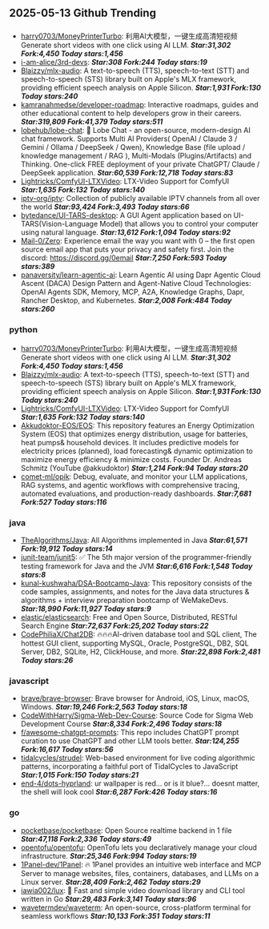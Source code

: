 ## 2025-05-13 Github Trending

### 
* [harry0703/MoneyPrinterTurbo](https://github.com/harry0703/MoneyPrinterTurbo): 利用AI大模型，一键生成高清短视频 Generate short videos with one click using AI LLM. ***Star:31,302 Fork:4,450 Today stars:1,456***
* [i-am-alice/3rd-devs](https://github.com/i-am-alice/3rd-devs):  ***Star:308 Fork:244 Today stars:19***
* [Blaizzy/mlx-audio](https://github.com/Blaizzy/mlx-audio): A text-to-speech (TTS), speech-to-text (STT) and speech-to-speech (STS) library built on Apple's MLX framework, providing efficient speech analysis on Apple Silicon. ***Star:1,931 Fork:130 Today stars:240***
* [kamranahmedse/developer-roadmap](https://github.com/kamranahmedse/developer-roadmap): Interactive roadmaps, guides and other educational content to help developers grow in their careers. ***Star:319,809 Fork:41,379 Today stars:511***
* [lobehub/lobe-chat](https://github.com/lobehub/lobe-chat): 🤯 Lobe Chat - an open-source, modern-design AI chat framework. Supports Multi AI Providers( OpenAI / Claude 3 / Gemini / Ollama / DeepSeek / Qwen), Knowledge Base (file upload / knowledge management / RAG ), Multi-Modals (Plugins/Artifacts) and Thinking. One-click FREE deployment of your private ChatGPT/ Claude / DeepSeek application. ***Star:60,539 Fork:12,718 Today stars:83***
* [Lightricks/ComfyUI-LTXVideo](https://github.com/Lightricks/ComfyUI-LTXVideo): LTX-Video Support for ComfyUI ***Star:1,635 Fork:132 Today stars:140***
* [iptv-org/iptv](https://github.com/iptv-org/iptv): Collection of publicly available IPTV channels from all over the world ***Star:93,424 Fork:3,493 Today stars:66***
* [bytedance/UI-TARS-desktop](https://github.com/bytedance/UI-TARS-desktop): A GUI Agent application based on UI-TARS(Vision-Language Model) that allows you to control your computer using natural language. ***Star:13,612 Fork:1,094 Today stars:92***
* [Mail-0/Zero](https://github.com/Mail-0/Zero): Experience email the way you want with 0 – the first open source email app that puts your privacy and safety first. Join the discord: https://discord.gg/0email ***Star:7,250 Fork:593 Today stars:389***
* [panaversity/learn-agentic-ai](https://github.com/panaversity/learn-agentic-ai): Learn Agentic AI using Dapr Agentic Cloud Ascent (DACA) Design Pattern and Agent-Native Cloud Technologies: OpenAI Agents SDK, Memory, MCP, A2A, Knowledge Graphs, Dapr, Rancher Desktop, and Kubernetes. ***Star:2,008 Fork:484 Today stars:260***

### python
* [harry0703/MoneyPrinterTurbo](https://github.com/harry0703/MoneyPrinterTurbo): 利用AI大模型，一键生成高清短视频 Generate short videos with one click using AI LLM. ***Star:31,302 Fork:4,450 Today stars:1,456***
* [Blaizzy/mlx-audio](https://github.com/Blaizzy/mlx-audio): A text-to-speech (TTS), speech-to-text (STT) and speech-to-speech (STS) library built on Apple's MLX framework, providing efficient speech analysis on Apple Silicon. ***Star:1,931 Fork:130 Today stars:240***
* [Lightricks/ComfyUI-LTXVideo](https://github.com/Lightricks/ComfyUI-LTXVideo): LTX-Video Support for ComfyUI ***Star:1,635 Fork:132 Today stars:140***
* [Akkudoktor-EOS/EOS](https://github.com/Akkudoktor-EOS/EOS): This repository features an Energy Optimization System (EOS) that optimizes energy distribution, usage for batteries, heat pumps& household devices. It includes predictive models for electricity prices (planned), load forecasting& dynamic optimization to maximize energy efficiency & minimize costs. Founder Dr. Andreas Schmitz (YouTube @akkudoktor) ***Star:1,214 Fork:94 Today stars:20***
* [comet-ml/opik](https://github.com/comet-ml/opik): Debug, evaluate, and monitor your LLM applications, RAG systems, and agentic workflows with comprehensive tracing, automated evaluations, and production-ready dashboards. ***Star:7,681 Fork:527 Today stars:116***

### java
* [TheAlgorithms/Java](https://github.com/TheAlgorithms/Java): All Algorithms implemented in Java ***Star:61,571 Fork:19,912 Today stars:14***
* [junit-team/junit5](https://github.com/junit-team/junit5): ✅ The 5th major version of the programmer-friendly testing framework for Java and the JVM ***Star:6,616 Fork:1,548 Today stars:8***
* [kunal-kushwaha/DSA-Bootcamp-Java](https://github.com/kunal-kushwaha/DSA-Bootcamp-Java): This repository consists of the code samples, assignments, and notes for the Java data structures & algorithms + interview preparation bootcamp of WeMakeDevs. ***Star:18,990 Fork:11,927 Today stars:9***
* [elastic/elasticsearch](https://github.com/elastic/elasticsearch): Free and Open Source, Distributed, RESTful Search Engine ***Star:72,637 Fork:25,202 Today stars:22***
* [CodePhiliaX/Chat2DB](https://github.com/CodePhiliaX/Chat2DB): 🔥🔥🔥AI-driven database tool and SQL client, The hottest GUI client, supporting MySQL, Oracle, PostgreSQL, DB2, SQL Server, DB2, SQLite, H2, ClickHouse, and more. ***Star:22,898 Fork:2,481 Today stars:26***

### javascript
* [brave/brave-browser](https://github.com/brave/brave-browser): Brave browser for Android, iOS, Linux, macOS, Windows. ***Star:19,246 Fork:2,563 Today stars:18***
* [CodeWithHarry/Sigma-Web-Dev-Course](https://github.com/CodeWithHarry/Sigma-Web-Dev-Course): Source Code for Sigma Web Development Course ***Star:8,334 Fork:2,496 Today stars:18***
* [f/awesome-chatgpt-prompts](https://github.com/f/awesome-chatgpt-prompts): This repo includes ChatGPT prompt curation to use ChatGPT and other LLM tools better. ***Star:124,255 Fork:16,617 Today stars:56***
* [tidalcycles/strudel](https://github.com/tidalcycles/strudel): Web-based environment for live coding algorithmic patterns, incorporating a faithful port of TidalCycles to JavaScript ***Star:1,015 Fork:150 Today stars:21***
* [end-4/dots-hyprland](https://github.com/end-4/dots-hyprland): ur wallpaper is red... or is it blue?... doesnt matter, the shell will look cool ***Star:6,287 Fork:426 Today stars:16***

### go
* [pocketbase/pocketbase](https://github.com/pocketbase/pocketbase): Open Source realtime backend in 1 file ***Star:47,118 Fork:2,336 Today stars:49***
* [opentofu/opentofu](https://github.com/opentofu/opentofu): OpenTofu lets you declaratively manage your cloud infrastructure. ***Star:25,346 Fork:994 Today stars:19***
* [1Panel-dev/1Panel](https://github.com/1Panel-dev/1Panel): 🔥 1Panel provides an intuitive web interface and MCP Server to manage websites, files, containers, databases, and LLMs on a Linux server. ***Star:28,409 Fork:2,462 Today stars:29***
* [iawia002/lux](https://github.com/iawia002/lux): 👾 Fast and simple video download library and CLI tool written in Go ***Star:29,483 Fork:3,141 Today stars:96***
* [wavetermdev/waveterm](https://github.com/wavetermdev/waveterm): An open-source, cross-platform terminal for seamless workflows ***Star:10,133 Fork:351 Today stars:11***
